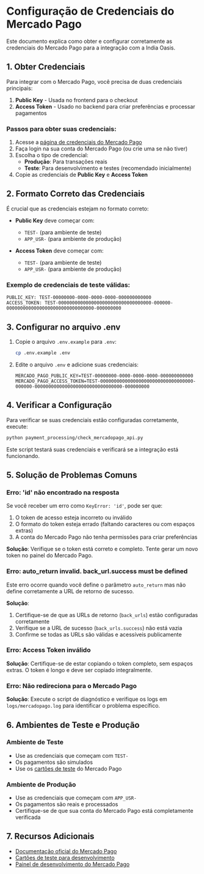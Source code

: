 # Configuração de Credenciais do Mercado Pago

Este documento explica como obter e configurar corretamente as credenciais do Mercado Pago para a integração com a India Oasis.

## 1. Obter Credenciais

Para integrar com o Mercado Pago, você precisa de duas credenciais principais:

1. **Public Key** - Usada no frontend para o checkout
2. **Access Token** - Usado no backend para criar preferências e processar pagamentos

### Passos para obter suas credenciais:

1. Acesse a [página de credenciais do Mercado Pago](https://www.mercadopago.com.br/developers/panel/credentials)
2. Faça login na sua conta do Mercado Pago (ou crie uma se não tiver)
3. Escolha o tipo de credencial:
   - **Produção**: Para transações reais
   - **Teste**: Para desenvolvimento e testes (recomendado inicialmente)
4. Copie as credenciais de **Public Key** e **Access Token**

## 2. Formato Correto das Credenciais

É crucial que as credenciais estejam no formato correto:

- **Public Key** deve começar com:
  - `TEST-` (para ambiente de teste)
  - `APP_USR-` (para ambiente de produção)

- **Access Token** deve começar com:
  - `TEST-` (para ambiente de teste)
  - `APP_USR-` (para ambiente de produção)

### Exemplo de credenciais de teste válidas:

```
PUBLIC_KEY: TEST-00000000-0000-0000-0000-000000000000
ACCESS_TOKEN: TEST-0000000000000000000000000000000000-000000-00000000000000000000000000000000-000000000
```

## 3. Configurar no arquivo .env

1. Copie o arquivo `.env.example` para `.env`:
   ```bash
   cp .env.example .env
   ```

2. Edite o arquivo `.env` e adicione suas credenciais:
   ```
   MERCADO_PAGO_PUBLIC_KEY=TEST-00000000-0000-0000-0000-000000000000
   MERCADO_PAGO_ACCESS_TOKEN=TEST-0000000000000000000000000000000000-000000-00000000000000000000000000000000-000000000
   ```

## 4. Verificar a Configuração

Para verificar se suas credenciais estão configuradas corretamente, execute:

```bash
python payment_processing/check_mercadopago_api.py
```

Este script testará suas credenciais e verificará se a integração está funcionando.

## 5. Solução de Problemas Comuns

### Erro: 'id' não encontrado na resposta

Se você receber um erro como `KeyError: 'id'`, pode ser que:

1. O token de acesso esteja incorreto ou inválido
2. O formato do token esteja errado (faltando caracteres ou com espaços extras)
3. A conta do Mercado Pago não tenha permissões para criar preferências

**Solução**: Verifique se o token está correto e completo. Tente gerar um novo token no painel do Mercado Pago.

### Erro: auto_return invalid. back_url.success must be defined

Este erro ocorre quando você define o parâmetro `auto_return` mas não define corretamente a URL de retorno de sucesso.

**Solução**:
1. Certifique-se de que as URLs de retorno (`back_urls`) estão configuradas corretamente
2. Verifique se a URL de sucesso (`back_urls.success`) não está vazia
3. Confirme se todas as URLs são válidas e acessíveis publicamente

### Erro: Access Token inválido

**Solução**: Certifique-se de estar copiando o token completo, sem espaços extras. O token é longo e deve ser copiado integralmente.

### Erro: Não redireciona para o Mercado Pago

**Solução**: Execute o script de diagnóstico e verifique os logs em `logs/mercadopago.log` para identificar o problema específico.

## 6. Ambientes de Teste e Produção

### Ambiente de Teste

- Use as credenciais que começam com `TEST-`
- Os pagamentos são simulados
- Use os [cartões de teste](https://www.mercadopago.com.br/developers/pt/docs/checkout-api/integration-test/test-cards) do Mercado Pago

### Ambiente de Produção

- Use as credenciais que começam com `APP_USR-`
- Os pagamentos são reais e processados
- Certifique-se de que sua conta do Mercado Pago está completamente verificada

## 7. Recursos Adicionais

- [Documentação oficial do Mercado Pago](https://www.mercadopago.com.br/developers/pt)
- [Cartões de teste para desenvolvimento](https://www.mercadopago.com.br/developers/pt/docs/checkout-api/integration-test/test-cards)
- [Painel de desenvolvimento do Mercado Pago](https://www.mercadopago.com.br/developers/panel)